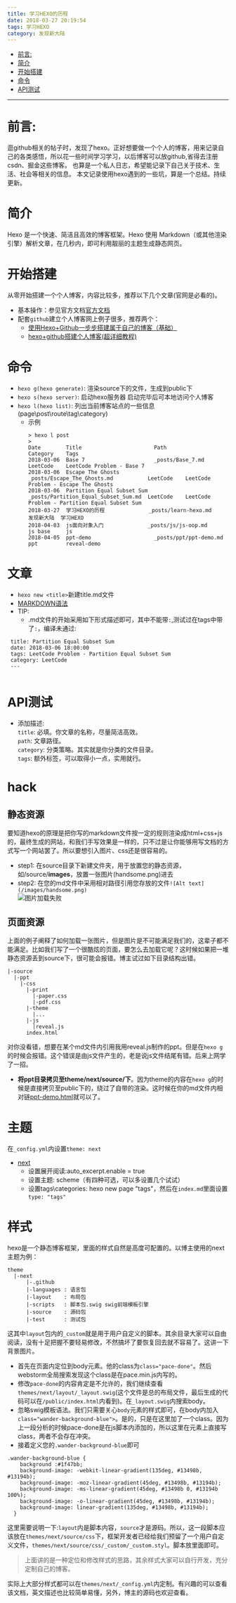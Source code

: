 ```yaml
---
title: 学习HEXO的历程
date: 2018-03-27 20:19:54
tags: 学习HEXO
category: 发现新大陆
---
```

- [前言:](#%E5%89%8D%E8%A8%80)
- [简介](#%E7%AE%80%E4%BB%8B)
- [开始搭建](#%E5%BC%80%E5%A7%8B%E6%90%AD%E5%BB%BA)
- [命令](#%E5%91%BD%E4%BB%A4)
- [API测试](#api%E6%B5%8B%E8%AF%95)
---

# 前言:  
逛github相关的帖子时，发现了hexo。正好想要做一个个人的博客，用来记录自己的各类感悟，所以花一些时间学习学习，以后博客可以放github,省得去注册csdn、掘金这些博客。
也算是一个私人日志，希望能记录下自己关于技术、生活、社会等相关的信息。
本文记录使用hexo遇到的一些坑，算是一个总结。持续更新。
# 简介  
Hexo 是一个快速、简洁且高效的博客框架。Hexo 使用 Markdown（或其他渲染引擎）解析文章，在几秒内，即可利用靓丽的主题生成静态网页。
# 开始搭建
从零开始搭建一个个人博客，内容比较多，推荐以下几个文章(官网是必看的)。
* 基本操作：参见官方文档[官方文档](https://hexo.io/zh-cn/docs/)
* 配套`github`建立个人博客网上例子很多，推荐两个：
    * [使用Hexo+Github一步步搭建属于自己的博客（基础）](https://www.cnblogs.com/fengxiongZz/p/7707219.html)    
    * [hexo+github搭建个人博客(超详细教程)](https://blog.csdn.net/ainuser/article/details/77609180)  

# 命令
* `hexo g(hexo generate)`: 渲染source下的文件，生成到public下
* `hexo s(hexo server)`: 启动hexo服务器 启动完毕后可本地访问个人博客
* `hexo l(hexo list)`: 列出当前博客站点的一些信息(page\post\route\tag\category)
    * 示例   
        ```
        > hexo l post
        >
        Date        Title                       Path                                  Category    Tags
        2018-03-06  Base 7                      _posts/Base_7.md                      LeetCode    LeetCode Problem - Base 7
        2018-03-06  Escape The Ghosts           _posts/Escape_The_Ghosts.md           LeetCode    LeetCode Problem - Escape The Ghosts
        2018-03-06  Partition Equal Subset Sum  _posts/Partition_Equal_Subset_Sum.md  LeetCode    LeetCode Problem - Partition Equal Subset Sum
        2018-03-27  学习HEXO的历程              _posts/learn-hexo.md                  发现新大陆  学习HEXO
        2018-04-03  js面向对象入门              _posts/js/js-oop.md                   js base     js
        2018-04-05  ppt-demo                    _posts/ppt/ppt-demo.md                ppt         reveal-demo

        ```
# 文章
* `hexo new <title>`新建title.md文件
* [MARKDOWN语法](http://wowubuntu.com/markdown/index.html)  
* TIP:
    * .md文件的开始采用如下形式描述即可，其中不能带`:`,测试过在tags中带了`:`，编译未通过:  
```
 title: Partition Equal Subset Sum
 date: 2018-03-06 18:00:00
 tags: LeetCode Problem - Partition Equal Subset Sum
 category: LeetCode
 ---
 
 ```
# API测试
* 添加描述:  
`title`: 必填。你文章的名称，尽量简洁高效。  
`path`: 文章路径。  
`category`: 分类策略。其实就是你分类的文件目录。  
`tags`: 额外标签，可以取得小一点，实用就行。  

# hack  
## 静态资源  
要知道hexo的原理是把你写的markdown文件按一定的规则渲染成html+css+js的，最终生成的网站，和我们手写效果是一样的，只不过是让你能够用写文档的方式写一个网站罢了。所以要想引入图片、css还是很容易的。  
*  step1: 在source目录下新建文件夹，用于放置您的静态资源，如/source/__images__，放置一张图片(handsome.png)进去    
*  step2: 在您的md文件中采用相对路径引用您存放的文件`![Alt text](/images/handsome.png)`  
![图片加载失败](/images/boxing.jpg)  
## 页面资源  
上面的例子阐释了如何加载一张图片，但是图片是不可能满足我们的，这辈子都不能满足。比如我们写了一个很酷炫的页面，要怎么去加载它呢？这时候如果把一堆静态资源丢到source下，很可能会报错。博主试过如下目录结构出错。  
```
|-source
  |-ppt
    |-css
      |-print
        |-paper.css
        |-pdf.css
      |-theme
        |...
      |-js
        |reveal.js
      index.html
```
对你没看错，想要在某个md文件内引用我用reveal.js制作的ppt。但是在`hexo g`的时候会报错。这个错误是由js文件产生的，老是说js文件结尾有错。后来上网学了一招。  
* __将ppt目录拷贝至theme/next/source/下__。因为theme的内容在`hexo g`的时候是直接拷贝至public下的，绕过了自带的渲染。这时候在你的md文件内相对链[ppt-demo.html](/ppt/index.html)就可以了。  
# 主题  
在`_config.yml`内设置`theme: next`
* [next](https://github.com/iissnan/hexo-theme-next)  
  * 设置展开阅读:auto_excerpt.enable = true  
  * 设置主题: scheme（有四种可选，可以多设置几个试试）  
  * 设置tags\categories: hexo new page "tags"，然后在`index.md`里面设置`type: "tags"`  

# 样式
hexo是一个静态博客框架，里面的样式自然是高度可配置的。以博主使用的next主题为例：  
```
theme
  |-next
	  |-.github
	  |-languages : 语言包
	  |-layout    : 布局包
	  |-scripts   : 脚本包.swig swig前端模板引擎
  	  |-source    : 源码包
	  |-test      : 测试包
```  
这其中`layout`包内的`_custom`就是用于用户自定义的脚本。其余目录大家可以自由阅读，没有十足把握不要轻易修改，不然搞坏了要恢复回去就不容易了。这讲一下背景图片。  
  * 首先在页面内定位到body元素。他的class为`class="pace-done"`。然后webstorm全局搜索发现这个class是在pace.min.js内写的。  
  * 修改`pace-done`的内容肯定是不允许的，我们继续查看`themes/next/layout/_layout.swig`(这个文件是总的布局文件，最后生成的代码可以在`/public/index.html`内看到)。在`_layout.swig`内搜索body。
  * 忽略swig模板语法。我们只需要关心`body`元素的样式即可，在body内加入`class="wander-background-blue">`。是的，只是在这里加了一个class。因为上一段分析的时候pace-done是在js脚本内添加的，所以这里在元素上直接写class，两者不会存在冲突。 
  * 接着定义您的`.wander-background-blue`即可  
```text
.wander-background-blue {
    background :#1f47bb;
    background-image: -webkit-linear-gradient(135deg, #13498b, #13194b);
    background-image: -moz-linear-gradient(45deg, #13498b, #13194b);
    background-image: -ms-linear-gradient(45deg, #13498b 0, #13194b 100%);
    background-image: -o-linear-gradient(45deg, #13498b, #13194b);
    background-image: linear-gradient(135deg, #13498b, #13194b);
  }
```  
这里需要说明一下:`layout`内是脚本内容，`source`才是源码。所以，这一段脚本应该放在`themes/next/source/css`下，框架开发者已经给我们预留了一个用户自定义文件，`themes/next/source/css/_custom/_custom.styl`。脚本放里面即可。  

>上面讲的是一种定位和修改样式的思路，其余样式大家可以自行开发，充分定制自己的博客。  

实际上大部分样式都可以在`themes/next/_config.yml`内定制。有兴趣的可以查看该文档，英文描述也比较简单易懂，另外，博主的源码也欢迎查看。
